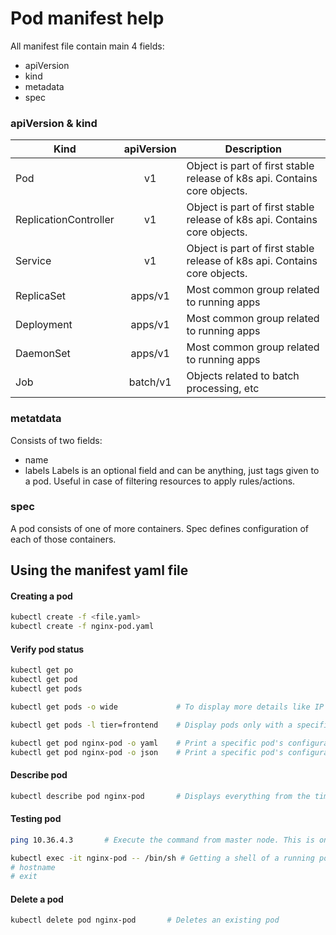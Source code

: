 # Pod manifest help

All manifest file contain main 4 fields:

- apiVersion
- kind
- metadata
- spec

### apiVersion & kind

| Kind                  | apiVersion | Description                                                               |
| --------------------- | :--------: | ------------------------------------------------------------------------- |
| Pod                   |     v1     | Object is part of first stable release of k8s api. Contains core objects. |
| ReplicationController |     v1     | Object is part of first stable release of k8s api. Contains core objects. |
| Service               |     v1     | Object is part of first stable release of k8s api. Contains core objects. |
| ReplicaSet            |  apps/v1   | Most common group related to running apps                                 |
| Deployment            |  apps/v1   | Most common group related to running apps                                 |
| DaemonSet             |  apps/v1   | Most common group related to running apps                                 |
| Job                   |  batch/v1  | Objects related to batch processing, etc                                  |

### metatdata

Consists of two fields:

- name
- labels
  Labels is an optional field and can be anything, just tags given to a pod. Useful in case of filtering resources to apply rules/actions.

### spec

A pod consists of one of more containers. Spec defines configuration of each of those containers.

## Using the manifest yaml file

#### Creating a pod

```sh
kubectl create -f <file.yaml>
kubectl create -f nginx-pod.yaml
```

#### Verify pod status

```sh
kubectl get po
kubectl get pod
kubectl get pods

kubectl get pods -o wide             # To display more details like IP address, use the wide flag

kubectl get pods -l tier=frontend    # Display pods only with a specific label

kubectl get pod nginx-pod -o yaml    # Print a specific pod's configuration in YAML format
kubectl get pod nginx-pod -o json    # Print a specific pod's configuration in JSON format
```

#### Describe pod

```sh
kubectl describe pod nginx-pod       # Displays everything from the time pod is sent to the node to the current status
```

#### Testing pod

```sh
ping 10.36.4.3       # Execute the command from master node. This is one way to check connection.

kubectl exec -it nginx-pod -- /bin/sh # Getting a shell of a running pod
# hostname
# exit
```

#### Delete a pod

```sh
kubectl delete pod nginx-pod       # Deletes an existing pod
```
